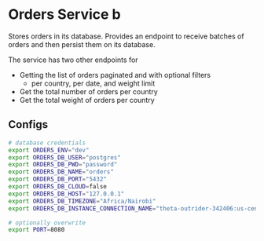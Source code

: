 # Orders Service b

Stores orders in its database. Provides an endpoint to receive batches of orders and then persist them on its database.

The service has two other endpoints for

- Getting the list of orders paginated and with optional filters
  - per country, per date, and weight limit
- Get the total number of orders per country
- Get the total weight of orders per country

## Configs

```sh
# database credentials
export ORDERS_ENV="dev"
export ORDERS_DB_USER="postgres"
export ORDERS_DB_PWD="password"
export ORDERS_DB_NAME="orders"
export ORDERS_DB_PORT="5432"
export ORDERS_DB_CLOUD=false
export ORDERS_DB_HOST="127.0.0.1"
export ORDERS_DB_TIMEZONE="Africa/Nairobi"
export ORDERS_DB_INSTANCE_CONNECTION_NAME="theta-outrider-342406:us-central1:wallet"

# optionally overwrite
export PORT=8080
```
